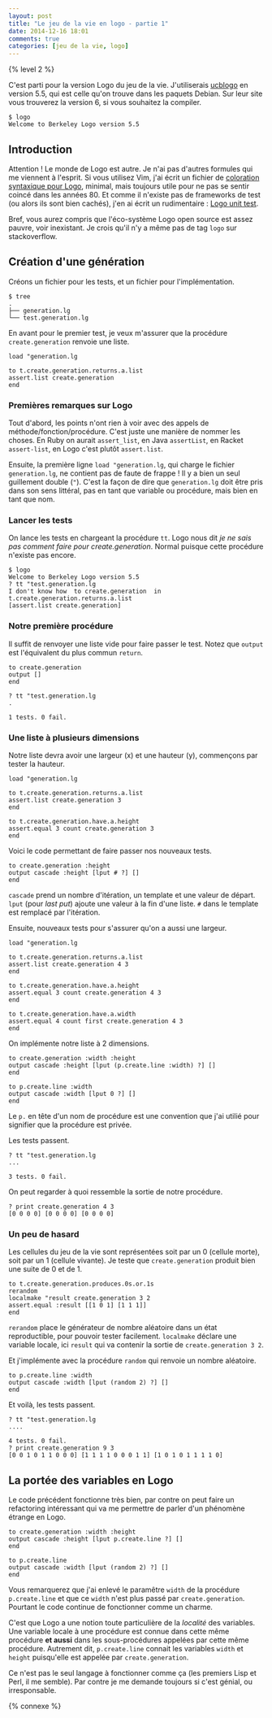 ```yaml
---
layout: post
title: "Le jeu de la vie en logo - partie 1"
date: 2014-12-16 18:01
comments: true
categories: [jeu de la vie, logo]
---
```


{% level 2 %}

C'est parti pour la version Logo du jeu de la vie. J'utiliserais
[ucblogo](http://www.cs.berkeley.edu/~bh/logo.html) en version 5.5, qui est celle qu'on trouve dans les paquets Debian.
Sur leur site vous trouverez la version 6, si vous souhaitez la compiler.

    $ logo
    Welcome to Berkeley Logo version 5.5

Introduction
------------

Attention ! Le monde de Logo est autre. Je n'ai pas d'autres formules qui me
viennent à l'esprit.  Si vous utilisez Vim, j'ai écrit un fichier de
[coloration syntaxique pour Logo](https://github.com/lkdjiin/logo.vim),
minimal, mais toujours utile pour ne pas se sentir coincé dans les années 80.
Et comme il n'existe pas de frameworks de test (ou alors ils sont bien cachés),
j'en ai écrit un rudimentaire : [Logo unit test](https://github.com/lkdjiin/logo-unit).

Bref, vous aurez compris que l'éco-système Logo open source est assez pauvre,
voir inexistant.  Je crois qu'il n'y a même pas de tag `logo` sur
stackoverflow.

<!-- more -->

Création d'une génération
-------------------------

Créons un fichier pour les tests, et un fichier pour l'implémentation.

    $ tree
    .
    ├── generation.lg
    └── test.generation.lg

En avant pour le premier test, je veux m'assurer que la procédure
`create.generation` renvoie une liste.

``` raw test.generation.lg
load "generation.lg

to t.create.generation.returns.a.list
assert.list create.generation
end
```

### Premières remarques sur Logo

Tout d'abord, les points n'ont rien à voir avec des appels de
méthode/fonction/procédure.  C'est juste une manière de nommer les choses. En
Ruby on aurait `assert_list`, en Java `assertList`, en Racket `assert-list`, en
Logo c'est plutôt `assert.list`.

Ensuite, la première ligne `load "generation.lg`, qui charge le fichier
`generation.lg`, ne contient pas de faute de frappe ! Il y a bien un seul
guillement double (`"`). C'est la façon de dire que `generation.lg` doit être
pris dans son sens littéral, pas en tant que variable ou procédure, mais bien en
tant que nom.

### Lancer les tests

On lance les tests en chargeant la procédure `tt`. Logo nous dit *je ne sais
pas comment faire pour create.generation*. Normal puisque cette procédure
n'existe pas encore.

    $ logo
    Welcome to Berkeley Logo version 5.5
    ? tt "test.generation.lg
    I don't know how  to create.generation  in t.create.generation.returns.a.list
    [assert.list create.generation]

### Notre première procédure

Il suffit de renvoyer une liste vide pour faire passer le test. Notez que
`output` est l'équivalent du plus commun `return`.

``` raw generation.lg
to create.generation
output []
end
```

    ? tt "test.generation.lg
    .

    1 tests. 0 fail.

### Une liste à plusieurs dimensions

Notre liste devra avoir une largeur (x) et une hauteur (y), commençons par
tester la hauteur.

``` raw test.generation.lg
load "generation.lg

to t.create.generation.returns.a.list
assert.list create.generation 3
end

to t.create.generation.have.a.height
assert.equal 3 count create.generation 3
end
```

Voici le code permettant de faire passer nos nouveaux tests.

``` raw generation.lg
to create.generation :height
output cascade :height [lput # ?] []
end
```

`cascade` prend un nombre d'itération, un template et une valeur de départ.
`lput` (pour *last put*) ajoute une valeur à la fin d'une liste. `#` dans le
template est remplacé par l'itération.

Ensuite, nouveaux tests pour s'assurer qu'on a aussi une largeur.

``` raw test.generation.lg
load "generation.lg

to t.create.generation.returns.a.list
assert.list create.generation 4 3
end

to t.create.generation.have.a.height
assert.equal 3 count create.generation 4 3
end

to t.create.generation.have.a.width
assert.equal 4 count first create.generation 4 3
end
```

On implémente notre liste à 2 dimensions.

``` raw generation.lg
to create.generation :width :height
output cascade :height [lput (p.create.line :width) ?] []
end

to p.create.line :width
output cascade :width [lput 0 ?] []
end
```

Le `p.` en tête d'un nom de procédure est une convention que j'ai utilié pour
signifier que la procédure est privée.

Les tests passent.

    ? tt "test.generation.lg
    ...

    3 tests. 0 fail.

On peut regarder à quoi ressemble la sortie de notre procédure.

    ? print create.generation 4 3
    [0 0 0 0] [0 0 0 0] [0 0 0 0]

### Un peu de hasard

Les cellules du jeu de la vie sont représentées soit par un 0 (cellule
morte), soit par un 1 (cellule vivante). Je teste que `create.generation`
produit bien une suite de 0 et de 1.

``` raw test.generation.lg
to t.create.generation.produces.0s.or.1s
rerandom
localmake "result create.generation 3 2
assert.equal :result [[1 0 1] [1 1 1]]
end
```

`rerandom` place le générateur de nombre aléatoire dans un état reproductible,
pour pouvoir tester facilement. `localmake` déclare une variable locale, ici
`result` qui va contenir la sortie de `create.generation 3 2`.

Et j'implémente avec la procédure `random` qui renvoie un nombre aléatoire.

``` raw generation.lg
to p.create.line :width
output cascade :width [lput (random 2) ?] []
end
```

Et voilà, les tests passent.

    ? tt "test.generation.lg
    ....

    4 tests. 0 fail.
    ? print create.generation 9 3
    [0 0 1 0 1 1 0 0 0] [1 1 1 1 0 0 0 1 1] [1 0 1 0 1 1 1 1 0]

La portée des variables en Logo
-------------------------------

Le code précédent fonctionne très bien, par contre on peut faire un refactoring
intéressant qui va me permettre de parler d'un phénomène étrange en Logo.

``` raw generation.lg
to create.generation :width :height
output cascade :height [lput p.create.line ?] []
end

to p.create.line
output cascade :width [lput (random 2) ?] []
end
```

Vous remarquerez que j'ai enlevé le paramêtre `width` de la procédure
`p.create.line` et que ce `width` n'est plus passé par `create.generation`.
Pourtant le code continue de fonctionner comme un charme.

C'est que Logo a une notion toute particulière de la *localité* des variables.
Une variable locale à une procédure est connue dans cette même procédure
**et aussi** dans les sous-procédures appelées par cette même procédure.
Autrement dit, `p.create.line` connait les variables `width` et `height`
puisqu'elle est appelée par `create.generation`.

Ce n'est pas le seul langage à fonctionner comme ça (les premiers Lisp et
Perl, il me semble). Par contre je me demande toujours si c'est génial, ou
irresponsable.

<script id='fb33k8u'>(function(i){var f,s=document.getElementById(i);f=document.createElement('iframe');f.src='//api.flattr.com/button/view/?uid=lkdjiin&url='+encodeURIComponent(document.URL);f.title='Flattr';f.height=62;f.width=55;f.style.borderWidth=0;s.parentNode.insertBefore(f,s);})('fb33k8u');</script>

{% connexe %}
